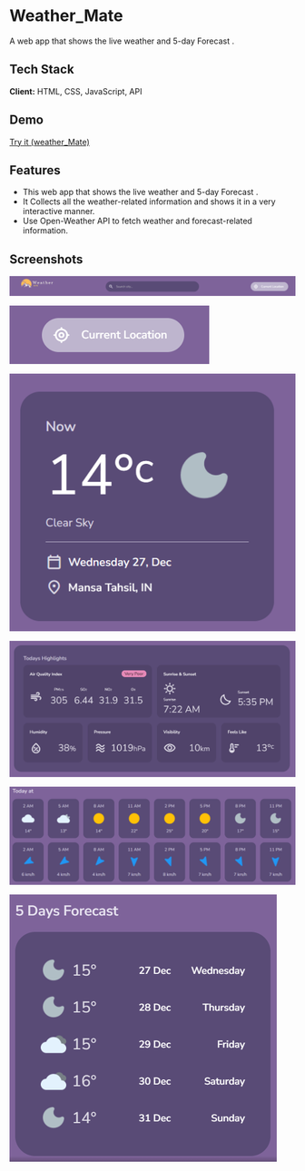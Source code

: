 # Weather_Mate
A web app that shows the live weather and 5-day Forecast .

## Tech Stack

**Client:** HTML, CSS, JavaScript, API

## Demo

[Try it (weather_Mate)](https://m-njot-singh.github.io/Weather_Mate/)

## Features

- This web app that shows the live weather and 5-day Forecast .
- It Collects all the weather-related information and shows it in a very interactive manner.
- Use Open-Weather API to fetch weather and forecast-related information.

## Screenshots

![Header](./assets/IMG/header.png)

![Current_location_button](./assets/IMG/current_location_button.png)

![Basic_info](./assets/IMG/basic_info.png)

![Highlight_section](./assets/IMG/highlight_section.png)

![Hourly_section](./assets/IMG/hourly_section.png)

![5_day_forecast_section](./assets/IMG/5_day_forecast_section.png)


